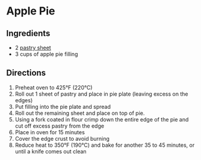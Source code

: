 # Apple Pie

## Ingredients
 * 2 [pastry sheet](https://github.com/stevenharradine/Recipes/blob/master/pastry.md)
 * 3 cups of apple pie filling

## Directions
1. Preheat oven to 425°F (220°C)
2. Roll out 1 sheet of pastry and place in pie plate (leaving excess on the edges)
3. Put filling into the pie plate and spread
4. Roll out the remaining sheet and place on top of pie.
5. Using a fork coated in flour crimp down the entire edge of the pie and cut off excess pastry from the edge
6. Place in oven for 15 minutes
7. Cover the edge crust to avoid burning
8. Reduce heat to 350°F (190°C) and bake for another 35 to 45 minutes, or until a knife comes out clean
